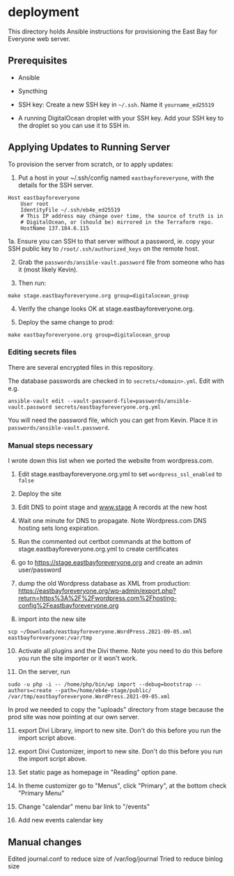 # deployment

This directory holds Ansible instructions for provisioning the East Bay for
Everyone web server.

## Prerequisites

- Ansible

- Syncthing

- SSH key: Create a new SSH key in `~/.ssh`. Name it `yourname_ed25519`

- A running DigitalOcean droplet with your SSH key. Add your SSH key to the
droplet so you can use it to SSH in.

## Applying Updates to Running Server

To provision the server from scratch, or to apply updates:

1. Put a host in your ~/.ssh/config named `eastbayforeveryone`, with the details
for the SSH server.

```
Host eastbayforeveryone
    User root
    IdentityFile ~/.ssh/eb4e_ed25519
    # This IP address may change over time, the source of truth is in
    # DigitalOcean, or (should be) mirrored in the Terraform repo.
    HostName 137.184.6.115
```

1a. Ensure you can SSH to that server without a password, ie. copy your SSH
public key to `/root/.ssh/authorized_keys` on the remote host.

2. Grab the `passwords/ansible-vault.password` file from someone who has it
   (most likely Kevin).

3. Then run:

```
make stage.eastbayforeveryone.org group=digitalocean_group
```

4. Verify the change looks OK at stage.eastbayforeveryone.org.

5. Deploy the same change to prod:

```
make eastbayforeveryone.org group=digitalocean_group
```

### Editing secrets files

There are several encrypted files in this repository.

The database passwords are checked in to `secrets/<domain>.yml`. Edit with e.g.

```
ansible-vault edit --vault-password-file=passwords/ansible-vault.password secrets/eastbayforeveryone.org.yml
```

You will need the password file, which you can get from Kevin. Place it in
`passwords/ansible-vault.password`.

### Manual steps necessary

I wrote down this list when we ported the website from wordpress.com.

1. Edit stage.eastbayforeveryone.org.yml to set `wordpress_ssl_enabled` to `false`

2. Deploy the site

3. Edit DNS to point stage and www.stage A records at the new host

4. Wait one minute for DNS to propagate. Note Wordpress.com DNS hosting sets
   long expiration.

5. Run the commented out certbot commands at the bottom of
   stage.eastbayforeveryone.org.yml to create certificates

6. go to https://stage.eastbayforeveryone.org and create an admin user/password

8. dump the old Wordpress database as XML from production: https://eastbayforeveryone.org/wp-admin/export.php?return=https%3A%2F%2Fwordpress.com%2Fhosting-config%2Feastbayforeveryone.org

9. import into the new site

```
scp ~/Downloads/eastbayforeveryone.WordPress.2021-09-05.xml eastbayforeveryone:/var/tmp
```

10. Activate all plugins and the Divi theme. Note you need to do this before you
run the site importer or it won't work.

10. On the server, run

```
sudo -u php -i -- /home/php/bin/wp import --debug=bootstrap --authors=create --path=/home/eb4e-stage/public/ /var/tmp/eastbayforeveryone.WordPress.2021-09-05.xml
```

In prod we needed to copy the "uploads" directory from stage because the prod
site was now pointing at our own server.

11. export Divi Library, import to new site. Don't do this before you run the
    import script above.

12. export Divi Customizer, import to new site. Don't do this before you run the
    import script above.

13. Set static page as homepage in "Reading" option pane.

14. In theme customizer go to "Menus", click "Primary", at the bottom check
    "Primary Menu"

15. Change "calendar" menu bar link to "/events"

16. Add new events calendar key

## Manual changes

Edited journal.conf to reduce size of /var/log/journal
Tried to reduce binlog size
